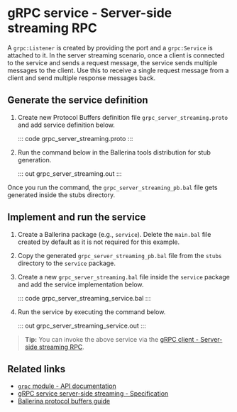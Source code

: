 # gRPC service - Server-side streaming RPC

A `grpc:Listener` is created by providing the port and a `grpc:Service` is attached to it. In the server streaming scenario, once a client is connected to the service and sends a request message, the service sends multiple messages to the client. Use this to receive a single request message from a client and send multiple response messages back.

## Generate the service definition

1. Create new Protocol Buffers definition file `grpc_server_streaming.proto` and add service definition below.

    ::: code grpc_server_streaming.proto :::

2. Run the command below in the Ballerina tools distribution for stub generation.

   ::: out grpc_server_streaming.out :::

Once you run the command, the `grpc_server_streaming_pb.bal` file gets generated inside the stubs directory.

## Implement and run the service

1. Create a Ballerina package (e.g., `service`). Delete the `main.bal` file created by default as it is not required for this example.

2. Copy the generated `grpc_server_streaming_pb.bal` file from the `stubs` directory to the  `service` package.

3. Create a new `grpc_server_streaming.bal` file inside the `service` package and add the service implementation below.

   ::: code grpc_server_streaming_service.bal :::

4. Run the service by executing the command below.

   ::: out grpc_server_streaming_service.out :::

>**Tip:** You can invoke the above service via the [gRPC client - Server-side streaming RPC](/learn/by-example/grpc-client-server-streaming/).

## Related links
- [`grpc` module - API documentation](https://lib.ballerina.io/ballerina/grpc/latest)
- [gRPC service server-side streaming - Specification](/spec/grpc/#42-server-streaming-rpc)
- [Ballerina protocol buffers guide](/learn/bal-command/grpc/)
